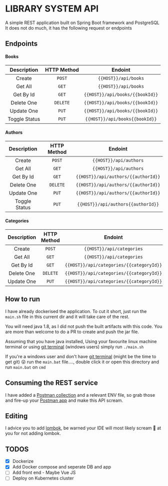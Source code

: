 # LIBRARY SYSTEM API

A simple REST application built on Spring Boot framework and PostgreSQL
It does not do much, it has the following request or endpoints 

## Endpoints
#### Books
|Description|HTTP Method|Endoint|
|:---:|:---:|:---:|
|Create| `POST`| `{{HOST}}/api/books`|
|Get All| `GET`| `{{HOST}}/api/books`|
|Get By Id| `GET`| `{{HOST}}/api/books/{{bookId}}`|
|Delete One| `DELETE`| `{{HOST}}/api/books/{{bookId}}`|
|Update One | `PUT` |`{{HOST}}/api/books/{{bookId}}`|
|Toggle Status| `PUT`| `{{HOST}}/api/books{{bookId}}`|

#### Authors
|Description|HTTP Method|Endoint|
|:---:|:---:|:---:|
|Create| `POST`| `{{HOST}}/api/authors`|
|Get All| `GET`| `{{HOST}}/api/authors`|
|Get By Id| `GET`| `{{HOST}}/api/authors/{{authorId}}`|
|Delete One| `DELETE`| `{{HOST}}/api/authors/{{authorId}}`|
|Update One | `PUT` |`{{HOST}}/api/authors/{{authorId}}`|
|Toggle Status| `PUT`| `{{HOST}}/api/authors{{authorId}}`|

#### Categories
|Description|HTTP Method|Endoint|
|:---:|:---:|:---:|
|Create| `POST`| `{{HOST}}/api/categories`|
|Get All| `GET`| `{{HOST}}/api/categories`|
|Get By Id| `GET`| `{{HOST}}/api/categories/{{categoryId}}`|
|Delete One| `DELETE`| `{{HOST}}/api/categories/{{categoryId}}`|
|Update One | `PUT` |`{{HOST}}/api/categories/{{categoryId}}`|


## How to run
I have already dockerised  the application.
To cut it short, just run the `main.sh` file in this current dir and it will take care of the rest.

You will need java 1.8, as I did not push the built artifacts  with this code.
You are more than welcome to do a PR to create and push the jar file.

Assuming that you have java installed,
Using your favourite linux machine terminal or using [git terminal](https://git-scm.com/downloads) (windows users) simply run `./main.sh`

If you're a windows user and don't have [git terminal](https://git-scm.com/downloads) (might be the time to get git)  :stuck_out_tongue_winking_eye:
run the `main.bat` file...., double click it or open this directory and run `main.bat` on `cmd`

## Consuming the REST service
I have added a [Postman collection](https://github.com/Mmontsheng/library-system/tree/master/postman) and a relevant ENV file, so grab those and fire-up your [Postman app](https://www.postman.com/) and make this API scream. 


## Editing
I advice you to add [lombok](https://projectlombok.org/), be warned your IDE will most likely scream :ghost: at you for not adding lombok. 

## TODOS
 - [x] Dockerize
 - [x] Add Docker compose and seperate DB and app
 - [ ] Add front end - Maybe Vue JS
 - [ ] Deploy on Kubernetes cluster